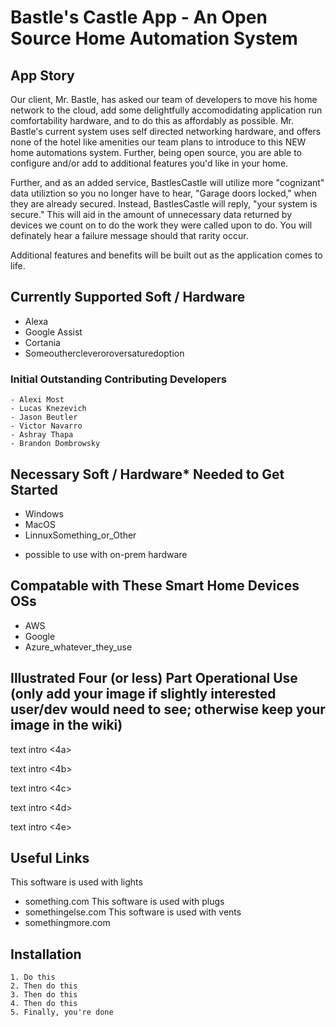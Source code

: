 # Bastle's Castle App - An Open Source Home Automation System

## App Story
Our client, Mr. Bastle, has asked our team of developers to move his home network to the cloud, add some delightfully accomodidating application run comfortability hardware, and to do this as affordably as possible. Mr. Bastle's current system uses self directed networking hardware, and offers none of the hotel like amenities our team plans to introduce to this NEW home automations system. Further, being open source, you are able to configure and/or add to additional features you'd like in your home.

Further, and as an added service, BastlesCastle will utilize more "cognizant" data utiliztion so you no longer have to hear, "Garage doors locked," when they are already secured. Instead, BastlesCastle will reply, "your system is secure." This will aid in the amount of unnecessary data returned by devices we count on to do the work they were called upon to do. You will definately hear a failure message should that rarity occur.

Additional features and benefits will be built out as the application comes to life.

## Currently Supported Soft / Hardware
- Alexa
- Google Assist
- Cortania
- Someouthercleveroroversaturedoption


### Initial Outstanding Contributing Developers
    - Alexi Most
    - Lucas Knezevich
    - Jason Beutler
    - Victor Navarro
    - Ashray Thapa
    - Brandon Dombrowsky

## Necessary Soft / Hardware* Needed to Get Started
- Windows
- MacOS
- LinnuxSomething_or_Other

* possible to use with on-prem hardware

## Compatable with These Smart Home Devices OSs
- AWS
- Google
- Azure_whatever_they_use

## Illustrated Four (or less) Part Operational Use (only add your image if slightly interested user/dev would need to see; otherwise keep your image in the wiki)
text intro
<4a>

text intro
<4b>

text intro
<4c>

text intro
<4d>

text intro
<4e>

## Useful Links
This software is used with lights
- something.com
This software is used with plugs
- somethingelse.com
This software is used with vents
- somethingmore.com

## Installation 
    1. Do this 
    2. Then do this
    3. Then do this
    4. Then do this
    5. Finally, you're done
